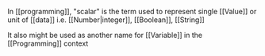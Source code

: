 In [[programming]], "scalar" is the term used to represent single [[Value]] or unit of [[data]] i.e. [[Number|integer]], [[Boolean]], [[String]]

It also might be used as another name for [[Variable]] in the [[Programming]] context
